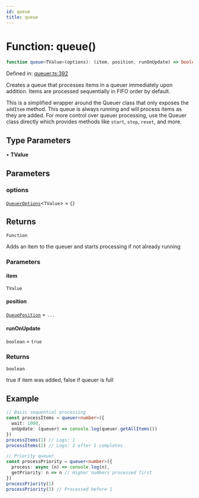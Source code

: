 ```yaml
---
id: queue
title: queue
---
```


<!-- DO NOT EDIT: this page is autogenerated from the type comments -->

# Function: queue()

```ts
function queue<TValue>(options): (item, position, runOnUpdate) => boolean
```

Defined in: [queuer.ts:392](https://github.com/TanStack/pacer/blob/main/packages/pacer/src/queuer.ts#L392)

Creates a queue that processes items in a queuer immediately upon addition.
Items are processed sequentially in FIFO order by default.

This is a simplified wrapper around the Queuer class that only exposes the
`addItem` method. This queue is always running and will process items as they are added.
For more control over queuer processing, use the Queuer class
directly which provides methods like `start`, `stop`, `reset`, and more.

## Type Parameters

• **TValue**

## Parameters

### options

[`QueuerOptions`](../interfaces/queueroptions.md)\<`TValue`\> = `{}`

## Returns

`Function`

Adds an item to the queuer and starts processing if not already running

### Parameters

#### item

`TValue`

#### position

[`QueuePosition`](../type-aliases/queueposition.md) = `...`

#### runOnUpdate

`boolean` = `true`

### Returns

`boolean`

true if item was added, false if queuer is full

## Example

```ts
// Basic sequential processing
const processItems = queuer<number>({
  wait: 1000,
  onUpdate: (queuer) => console.log(queuer.getAllItems())
})
processItems(1) // Logs: 1
processItems(2) // Logs: 2 after 1 completes

// Priority queuer
const processPriority = queuer<number>({
  process: async (n) => console.log(n),
  getPriority: n => n // Higher numbers processed first
})
processPriority(1)
processPriority(3) // Processed before 1
```

